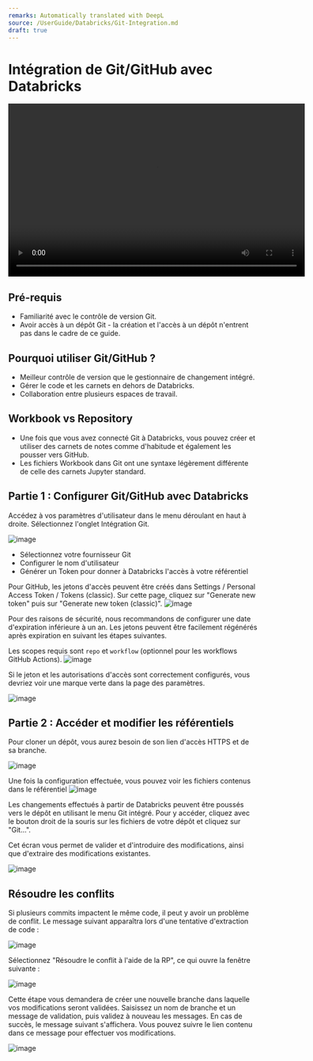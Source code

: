 ```yaml
---
remarks: Automatically translated with DeepL
source: /UserGuide/Databricks/Git-Integration.md
draft: true
---
```


# Intégration de Git/GitHub avec Databricks

<video width="600" height="350" controls>
    <source src="/api/media/git-integration.mp4" type="video/mp4">
    Votre navigateur ne prend pas en charge la balise vidéo.
</video>

## Pré-requis

- Familiarité avec le contrôle de version Git.
- Avoir accès à un dépôt Git - la création et l'accès à un dépôt n'entrent pas dans le cadre de ce guide.

## Pourquoi utiliser Git/GitHub ?

- Meilleur contrôle de version que le gestionnaire de changement intégré.
- Gérer le code et les carnets en dehors de Databricks.
- Collaboration entre plusieurs espaces de travail.

## Workbook vs Repository

- Une fois que vous avez connecté Git à Databricks, vous pouvez créer et utiliser des carnets de notes comme d'habitude et également les pousser vers GitHub.
- Les fichiers Workbook dans Git ont une syntaxe légèrement différente de celle des carnets Jupyter standard.

## Partie 1 : Configurer Git/GitHub avec Databricks

Accédez à vos paramètres d'utilisateur dans le menu déroulant en haut à droite. Sélectionnez l'onglet Intégration Git.

![image](https://user-images.githubusercontent.com/3179656/236484074-eb2b631a-b130-4eda-8554-26a79bf8bb9d.png)

- Sélectionnez votre fournisseur Git
- Configurer le nom d'utilisateur
- Générer un Token pour donner à Databricks l'accès à votre référentiel

Pour GitHub, les jetons d'accès peuvent être créés dans Settings / Personal Access Token / Tokens (classic). Sur cette page, cliquez sur "Generate new token" puis sur "Generate new token (classic)".
![image](https://user-images.githubusercontent.com/3179656/236484380-d193ae59-1a9c-434e-a7ec-790d691c1a89.png)

Pour des raisons de sécurité, nous recommandons de configurer une date d'expiration inférieure à un an. Les jetons peuvent être facilement régénérés après expiration en suivant les étapes suivantes.

Les scopes requis sont `repo` et `workflow` (optionnel pour les workflows GitHub Actions).
![image](/api/docs/UserGuide/Databricks/TokenScopes.png)

Si le jeton et les autorisations d'accès sont correctement configurés, vous devriez voir une marque verte dans la page des paramètres.

![image](https://user-images.githubusercontent.com/3179656/236485049-c9a97fd0-3737-4c7d-9f3d-58242a32363c.png)

## Partie 2 : Accéder et modifier les référentiels

Pour cloner un dépôt, vous aurez besoin de son lien d'accès HTTPS et de sa branche.

![image](https://user-images.githubusercontent.com/3179656/236485166-3ed15a99-2ad6-4a97-9d17-8f46bbf1c111.png)

Une fois la configuration effectuée, vous pouvez voir les fichiers contenus dans le référentiel
![image](/api/docs/UserGuide/Databricks/GitMenu.png)

Les changements effectués à partir de Databricks peuvent être poussés vers le dépôt en utilisant le menu Git intégré. Pour y accéder, cliquez avec le bouton droit de la souris sur les fichiers de votre dépôt et cliquez sur "Git...".

Cet écran vous permet de valider et d'introduire des modifications, ainsi que d'extraire des modifications existantes.

![image](/api/docs/UserGuide/Databricks/GitMenu2.png)

## Résoudre les conflits

Si plusieurs commits impactent le même code, il peut y avoir un problème de conflit. Le message suivant apparaîtra lors d'une tentative d'extraction de code :

![image](/api/docs/UserGuide/Databricks/MergeConflict.png)

Sélectionnez "Résoudre le conflit à l'aide de la RP", ce qui ouvre la fenêtre suivante :

![image](/api/docs/UserGuide/Databricks/MergeConflict2.png)

Cette étape vous demandera de créer une nouvelle branche dans laquelle vos modifications seront validées. Saisissez un nom de branche et un message de validation, puis validez à nouveau les messages. En cas de succès, le message suivant s'affichera. Vous pouvez suivre le lien contenu dans ce message pour effectuer vos modifications.

![image](/api/docs/UserGuide/Databricks/MergeConflict3.png)

<!-- ## Automatiser les extractions Git

? ? -->
